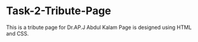 # Task-2-Tribute-Page
This is a tribute page for Dr.AP.J Abdul Kalam
Page is designed using HTML and CSS.
